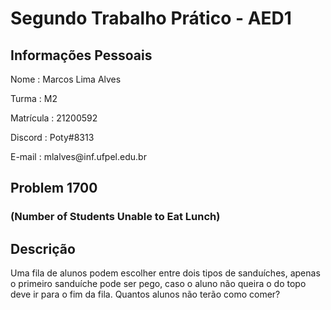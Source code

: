 # Segundo Trabalho Prático - AED1
## Informações Pessoais
<p> Nome        : Marcos Lima Alves</p> 
<p> Turma       : M2 </p>
<p> Matrícula   : 21200592</p>
<p> Discord     : Poty#8313</p> 
<p> E-mail      : mlalves@inf.ufpel.edu.br</p> 

## Problem 1700
### (Number of Students Unable to Eat Lunch)


## Descrição
<p>Uma fila de alunos podem escolher entre dois tipos de sanduíches, apenas o primeiro sanduíche pode ser pego, caso o aluno não queira o do topo deve ir para o fim da fila. Quantos alunos não terão como comer?</p>

